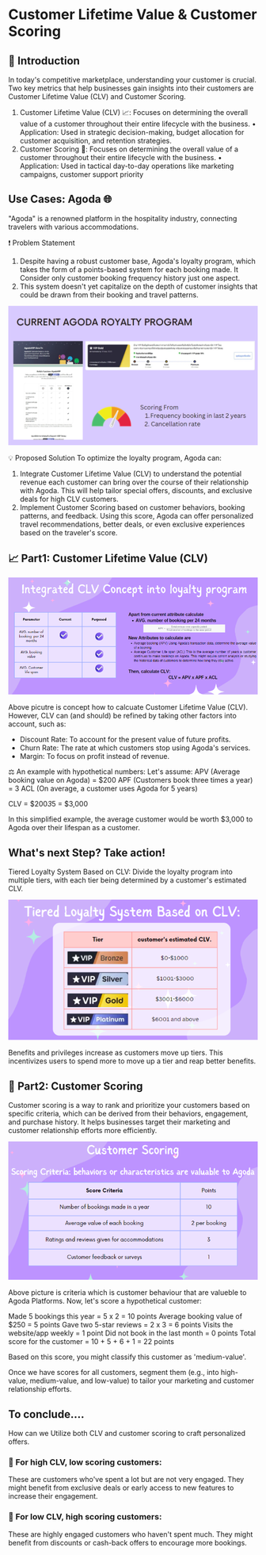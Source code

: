 # Customer Lifetime Value & Customer Scoring

## 📌 Introduction
In today's competitive marketplace, understanding your customer is crucial. Two key metrics that help businesses gain insights into their customers are Customer Lifetime Value (CLV) and Customer Scoring.

1. Customer Lifetime Value (CLV) 📈: Focuses on determining the overall value of a customer throughout their entire lifecycle with the business.
•	Application: Used in strategic decision-making, budget allocation for customer acquisition, and retention strategies.
2. Customer Scoring 🎯: Focuses on determining the overall value of a customer throughout their entire lifecycle with the business.
•	Application: Used in tactical day-to-day operations like marketing campaigns, customer support priority

## Use Cases: Agoda 🌐

"Agoda" is a renowned platform in the hospitality industry, connecting travelers with various accommodations. 

❗ Problem Statement
1) Despite having a robust customer base, Agoda's loyalty program, which takes the form of a points-based system for each booking made. It Consider only customer booking frequency history just one aspect.
2) This system doesn't yet capitalize on the depth of customer insights that could be drawn from their booking and travel patterns.

![](https://github.com/ween3654/Advanced_Aanlytics-MADT8101/blob/main/section2%3A%20customer%20life%20time%20value/pic/1_current_loyalty_program.PNG)

💡 Proposed Solution 
To optimize the loyalty program, Agoda can:
1.	Integrate Customer Lifetime Value (CLV) to understand the potential revenue each customer can bring over the course of their relationship with Agoda. This will help tailor special offers, discounts, and exclusive deals for high CLV customers.
2.	Implement Customer Scoring based on customer behaviors, booking patterns, and feedback. Using this score, Agoda can offer personalized travel recommendations, better deals, or even exclusive experiences based on the traveler's score.

## 📈 Part1: Customer Lifetime Value (CLV) 

![](https://github.com/ween3654/Advanced_Aanlytics-MADT8101/blob/main/section2%3A%20customer%20life%20time%20value/pic/2_new_clv_integration.PNG)

Above picutre is concept how to calcuate Customer Lifetime Value (CLV). However, CLV can (and should) be refined by taking other factors into account, such as:
- Discount Rate: To account for the present value of future profits.
- Churn Rate: The rate at which customers stop using Agoda's services.
- Margin: To focus on profit instead of revenue. 

⚖️ An example with hypothetical numbers:
Let's assume:
APV (Average booking value on Agoda) = $200
APF (Customers book three times a year) = 3
ACL (On average, a customer uses Agoda for 5 years)

  CLV = $200*3*5 = $3,000 
 
In this simplified example, the average customer would be worth $3,000 to Agoda over their lifespan as a customer.

## What's next Step?  Take action!
 Tiered Loyalty System Based on CLV:
Divide the loyalty program into multiple tiers, with each tier being determined by a customer's estimated CLV.

![](https://github.com/ween3654/Advanced_Aanlytics-MADT8101/blob/main/section2%3A%20customer%20life%20time%20value/pic/3_new_loyalty_score.PNG)

Benefits and privileges increase as customers move up tiers. This incentivizes users to spend more to move up a tier and reap better benefits.

## 🎯 Part2:  Customer Scoring
Customer scoring is a way to rank and prioritize your customers based on specific criteria, which can be derived from their behaviors, engagement, and purchase history. It helps businesses target their marketing and customer relationship efforts more efficiently.

![](https://github.com/ween3654/Advanced_Aanlytics-MADT8101/blob/main/section2%3A%20customer%20life%20time%20value/pic/4_Customer_Scoring.PNG)

Above picture is criteria which is customer behaviour that are valueble to Agoda Platforms. 
Now, let's score a hypothetical customer:

Made 5 bookings this year = 5 x 2 = 10 points
Average booking value of $250 = 5 points
Gave two 5-star reviews = 2 x 3 = 6 points
Visits the website/app weekly = 1 point
Did not book in the last month = 0 points
Total score for the customer = 10 + 5 + 6 + 1 = 22 points

Based on this score, you might classify this customer as 'medium-value'.

Once we have scores for all customers, segment them (e.g., into high-value, medium-value, and low-value) to tailor your marketing and customer relationship efforts.

## To conclude....
How can we Utilize both CLV and customer scoring to craft personalized offers.

### 🚀 For high CLV, low scoring customers: 
  These are customers who've spent a lot but are not very engaged. They might benefit from exclusive deals or early access to new features to increase their engagement.
### 💼 For low CLV, high scoring customers: 
  These are highly engaged customers who haven't spent much. They might benefit from discounts or cash-back offers to encourage more bookings.




